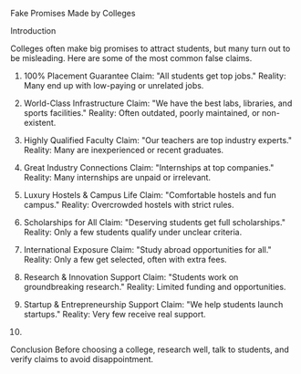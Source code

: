 Fake Promises Made by Colleges

Introduction

Colleges often make big promises to attract students, but many turn out to be misleading. Here are some of the most common false claims.

1. 100% Placement Guarantee
Claim: "All students get top jobs."
Reality: Many end up with low-paying or unrelated jobs.

2. World-Class Infrastructure
Claim: "We have the best labs, libraries, and sports facilities."
Reality: Often outdated, poorly maintained, or non-existent.

3. Highly Qualified Faculty
Claim: "Our teachers are top industry experts."
Reality: Many are inexperienced or recent graduates.

4. Great Industry Connections
Claim: "Internships at top companies."
Reality: Many internships are unpaid or irrelevant.

5. Luxury Hostels & Campus Life
Claim: "Comfortable hostels and fun campus."
Reality: Overcrowded hostels with strict rules.

6. Scholarships for All
Claim: "Deserving students get full scholarships."
Reality: Only a few students qualify under unclear criteria.

7. International Exposure
Claim: "Study abroad opportunities for all."
Reality: Only a few get selected, often with extra fees.

8. Research & Innovation Support
Claim: "Students work on groundbreaking research."
Reality: Limited funding and opportunities.

9. Startup & Entrepreneurship Support
Claim: "We help students launch startups."
Reality: Very few receive real support.

10.  

Conclusion
Before choosing a college, research well, talk to students, and verify claims to avoid disappointment.

